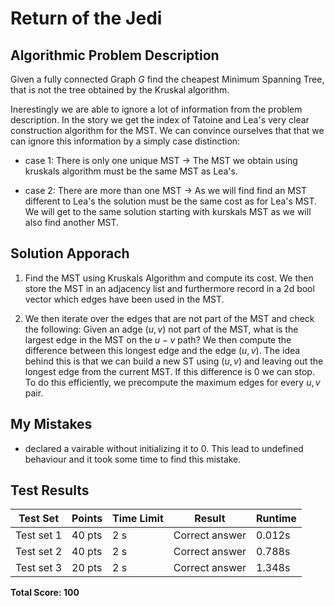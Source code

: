 
# Return of the Jedi

## Algorithmic Problem Description

Given a fully connected Graph $G$ find the cheapest Minimum Spanning Tree, that is not the tree obtained by the Kruskal algorithm.

Inerestingly we are able to ignore a lot of information from the problem description. In the story we get the index of Tatoine and Lea's very clear construction algorithm for the MST. We can convince ourselves that that we can ignore this information by a simply case distinction:

- case 1: There is only one unique MST -> The MST we obtain using kruskals algorithm must be the same MST as Lea's.

- case 2: There are more than one MST -> As we will find find an MST different to Lea's the solution must be the same cost as for Lea's MST. We will get to the same solution starting with kurskals MST as we will also find another MST.

## Solution Apporach

1. Find the MST using Kruskals Algorithm and compute its cost. We then store the MST in an adjacency list and furthermore record in a 2d bool vector which edges have been used in the MST.

2. We then iterate over the edges that are not part of the MST and check the following: Given an adge $(u,v)$ not part of the MST, what is the largest edge in the MST on the $u-v$ path? We then compute the difference between this longest edge and the edge $(u,v)$. The idea behind this is that we can build a new ST using $(u,v)$ and leaving out the longest edge from the current MST. If this difference is $0$ we can stop. To do this efficiently, we precompute the maximum edges for every $u,v$ pair.



## My Mistakes

- declared a vairable without initializing it to 0. This lead to undefined behaviour and it took some time to find this mistake. 

## Test Results

| Test Set    | Points | Time Limit | Result         | Runtime |
|-------------|--------|------------|----------------|---------|
| Test set 1  | 40 pts | 2 s       | Correct answer | 0.012s  |
| Test set 2  | 40 pts | 2 s       | Correct answer | 0.788s  |
| Test set 3  | 20 pts | 2 s       | Correct answer | 1.348s  |

**Total Score: 100**